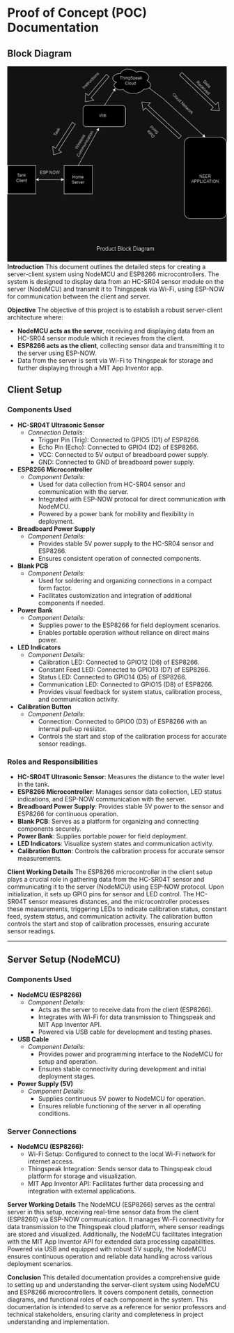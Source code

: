 # Proof of Concept (POC) Documentation
## Block Diagram

![Block Diagram](./Neer_Block_Diagram.drawio.png)
**Introduction**
This document outlines the detailed steps for creating a server-client system using NodeMCU and ESP8266 microcontrollers. The system is designed to display data from an HC-SR04 sensor module on the server (NodeMCU) and transmit it to Thingspeak via Wi-Fi, using ESP-NOW for communication between the client and server.

**Objective**
The objective of this project is to establish a robust server-client architecture where:
- **NodeMCU acts as the server**, receiving and displaying data from an HC-SR04 sensor module which it recieves from the client.
- **ESP8266 acts as the client**, collecting sensor data and transmitting it to the server using ESP-NOW.
- Data from the server is sent via Wi-Fi to Thingspeak for storage and further displaying through a MIT App Inventor app.

## Client Setup

### Components Used
- **HC-SR04T Ultrasonic Sensor**
  - *Connection Details:*
    - Trigger Pin (Trig): Connected to GPIO5 (D1) of ESP8266.
    - Echo Pin (Echo): Connected to GPIO4 (D2) of ESP8266.
    - VCC: Connected to 5V output of breadboard power supply.
    - GND: Connected to GND of breadboard power supply.
- **ESP8266 Microcontroller**
  - *Component Details:*
    - Used for data collection from HC-SR04 sensor and communication with the server.
    - Integrated with ESP-NOW protocol for direct communication with NodeMCU.
    - Powered by a power bank for mobility and flexibility in deployment.
- **Breadboard Power Supply**
  - *Component Details:*
    - Provides stable 5V power supply to the HC-SR04 sensor and ESP8266.
    - Ensures consistent operation of connected components.
- **Blank PCB**
  - *Component Details:*
    - Used for soldering and organizing connections in a compact form factor.
    - Facilitates customization and integration of additional components if needed.
- **Power Bank**
  - *Component Details:*
    - Supplies power to the ESP8266 for field deployment scenarios.
    - Enables portable operation without reliance on direct mains power.
- **LED Indicators**
  - *Component Details:*
    - Calibration LED: Connected to GPIO12 (D6) of ESP8266.
    - Constant Feed LED: Connected to GPIO13 (D7) of ESP8266.
    - Status LED: Connected to GPIO14 (D5) of ESP8266.
    - Communication LED: Connected to GPIO15 (D8) of ESP8266.
    - Provides visual feedback for system status, calibration process, and communication activity.
- **Calibration Button**
  - *Component Details:*
    - Connection: Connected to GPIO0 (D3) of ESP8266 with an internal pull-up resistor.
    - Controls the start and stop of the calibration process for accurate sensor readings.

### Roles and Responsibilities
- **HC-SR04T Ultrasonic Sensor**: Measures the distance to the water level in the tank.
- **ESP8266 Microcontroller**: Manages sensor data collection, LED status indications, and ESP-NOW communication with the server.
- **Breadboard Power Supply**: Provides stable 5V power to the sensor and ESP8266 for continuous operation.
- **Blank PCB**: Serves as a platform for organizing and connecting components securely.
- **Power Bank**: Supplies portable power for field deployment.
- **LED Indicators**: Visualize system states and communication activity.
- **Calibration Button**: Controls the calibration process for accurate sensor measurements.

**Client Working Details**
The ESP8266 microcontroller in the client setup plays a crucial role in gathering data from the HC-SR04T sensor and communicating it to the server (NodeMCU) using ESP-NOW protocol. Upon initialization, it sets up GPIO pins for sensor and LED control. The HC-SR04T sensor measures distances, and the microcontroller processes these measurements, triggering LEDs to indicate calibration status, constant feed, system status, and communication activity. The calibration button controls the start and stop of calibration processes, ensuring accurate sensor readings.

---

## Server Setup (NodeMCU)

### Components Used
- **NodeMCU (ESP8266)**
  - *Component Details:*
    - Acts as the server to receive data from the client (ESP8266).
    - Integrates with Wi-Fi for data transmission to Thingspeak and MIT App Inventor API.
    - Powered via USB cable for development and testing phases.
- **USB Cable**
  - *Component Details:*
    - Provides power and programming interface to the NodeMCU for setup and operation.
    - Ensures stable connectivity during development and initial deployment stages.
- **Power Supply (5V)**
  - *Component Details:*
    - Supplies continuous 5V power to NodeMCU for operation.
    - Ensures reliable functioning of the server in all operating conditions.

### Server Connections
- **NodeMCU (ESP8266):**
  - Wi-Fi Setup: Configured to connect to the local Wi-Fi network for internet access.
  - Thingspeak Integration: Sends sensor data to Thingspeak cloud platform for storage and visualization.
  - MIT App Inventor API: Facilitates further data processing and integration with external applications.

**Server Working Details**
The NodeMCU (ESP8266) serves as the central server in this setup, receiving real-time sensor data from the client (ESP8266) via ESP-NOW communication. It manages Wi-Fi connectivity for data transmission to the Thingspeak cloud platform, where sensor readings are stored and visualized. Additionally, the NodeMCU facilitates integration with the MIT App Inventor API for extended data processing capabilities. Powered via USB and equipped with robust 5V supply, the NodeMCU ensures continuous operation and reliable data handling across various deployment scenarios.

**Conclusion**
This detailed documentation provides a comprehensive guide to setting up and understanding the server-client system using NodeMCU and ESP8266 microcontrollers. It covers component details, connection diagrams, and functional roles of each component in the system. This documentation is intended to serve as a reference for senior professors and technical stakeholders, ensuring clarity and completeness in project understanding and implementation.
